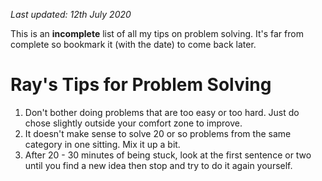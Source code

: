 _Last updated: 12th July 2020_ 

This is an **incomplete** list of all my tips on problem solving. It's far from complete so bookmark it (with the date) to come back later.

# Ray's Tips for Problem Solving

1. Don't bother doing problems that are too easy or too hard. Just do chose slightly outside your comfort zone to improve.
2. It doesn't make sense to solve 20 or so problems from the same category in one sitting. Mix it up a bit.
3. After 20 - 30 minutes of being stuck, look at the first sentence or two until you find a new idea then stop and try to do it again yourself.
